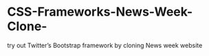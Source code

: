 # CSS-Frameworks-News-Week-Clone-
 try out Twitter’s Bootstrap framework by cloning News week website
